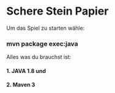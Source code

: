 # Schere Stein Papier

Um das Spiel zu starten wähle:

### mvn package exec:java

Alles was du brauchst ist: 
#### 1. JAVA 1.8 und
#### 2. Maven 3

